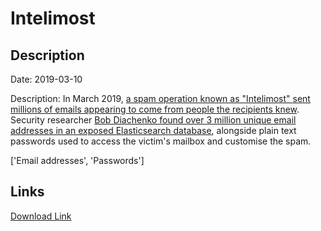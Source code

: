 # Intelimost

## Description

Date: 2019-03-10

Description:
In March 2019, <a href="https://techcrunch.com/2019/04/02/inside-a-spam-operation/" target="_blank" rel="noopener">a spam operation known as &quot;Intelimost&quot; sent millions of emails appearing to come from people the recipients knew</a>. Security researcher <a href="https://securitydiscovery.com/massive-spam-operation-uncovered-in-a-database-leak/" target="_blank" rel="noopener">Bob Diachenko found over 3 million unique email addresses in an exposed Elasticsearch database</a>, alongside plain text passwords used to access the victim's mailbox and customise the spam.


['Email addresses', 'Passwords']

## Links

[Download Link](https://link-to.net/1229997/302.11938845472207/dynamic/?r=aHR0cHM6Ly93d3cubWVkaWFmaXJlLmNvbS92aWV3LzFobUhOT2hCbzJZM0xQdS9pbnRlbGltb3N0LmNvbS9maWxl)